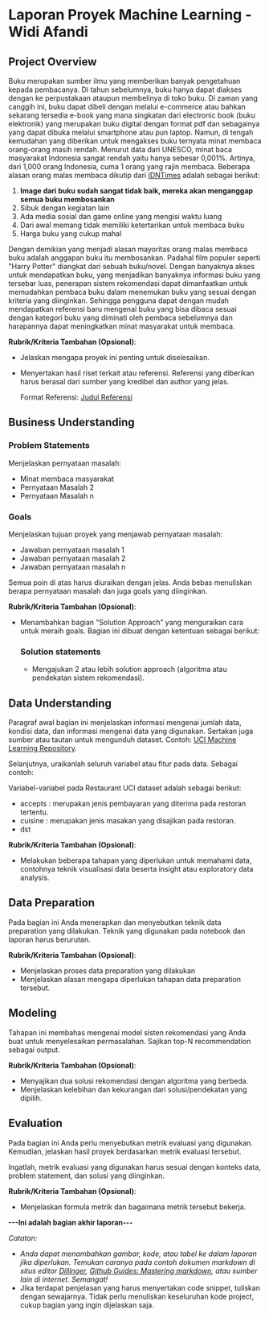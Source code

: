 # Laporan Proyek Machine Learning - Widi Afandi

## Project Overview

Buku merupakan sumber ilmu yang memberikan banyak pengetahuan kepada pembacanya. Di tahun sebelumnya, buku hanya dapat diakses dengan ke perpustakaan ataupun membelinya di toko buku. Di zaman yang canggih ini, buku dapat dibeli dengan melalui e-commerce atau bahkan sekarang tersedia e-book yang mana singkatan dari electronic book (buku elektronik) yang merupakan buku digital dengan format pdf dan sebagainya yang dapat dibuka melalui smartphone atau pun laptop. Namun, di tengah kemudahan yang diberikan untuk mengakses buku ternyata minat membaca orang-orang masih rendah. Menurut data dari UNESCO, minat baca masyarakat Indonesia sangat rendah yaitu hanya sebesar 0,001%. Artinya, dari 1,000 orang Indonesia, cuma 1 orang yang rajin membaca. Beberapa alasan orang malas membaca dikutip dari [IDNTimes]("https://www.idntimes.com/life/education/andri-andreas-1/alasan-mengapa-kamu-malas-membaca-buku-c1c2?page=all") adalah sebagai berikut:
1. **Image dari buku sudah sangat tidak baik, mereka akan menganggap semua buku membosankan**
2. Sibuk dengan kegiatan lain
3. Ada media sosial dan game online yang mengisi waktu luang
4. Dari awal memang tidak memiliki ketertarikan untuk membaca buku
5. Harga buku yang cukup mahal

Dengan demikian yang menjadi alasan mayoritas orang malas membaca buku adalah anggapan buku itu membosankan. Padahal film populer seperti "Harry Potter" diangkat dari sebuah buku/novel. Dengan banyaknya akses untuk mendapatkan buku, yang menjadikan banyaknya informasi buku yang tersebar luas, penerapan sistem rekomendasi dapat dimanfaatkan untuk memudahkan pembaca buku dalam menemukan buku yang sesuai dengan kriteria yang diinginkan. Sehingga pengguna dapat dengan mudah mendapatkan referensi baru mengenai buku yang bisa dibaca sesuai dengan kategori buku yang diminati oleh pembaca sebelumnya dan harapannya dapat meningkatkan minat masyarakat untuk membaca.

**Rubrik/Kriteria Tambahan (Opsional)**:
- Jelaskan mengapa proyek ini penting untuk diselesaikan.
- Menyertakan hasil riset terkait atau referensi. Referensi yang diberikan harus berasal dari sumber yang kredibel dan author yang jelas.
  
  Format Referensi: [Judul Referensi](https://scholar.google.com/) 

## Business Understanding


### Problem Statements

Menjelaskan pernyataan masalah:
- Minat membaca masyarakat 
- Pernyataan Masalah 2
- Pernyataan Masalah n

### Goals

Menjelaskan tujuan proyek yang menjawab pernyataan masalah:
- Jawaban pernyataan masalah 1
- Jawaban pernyataan masalah 2
- Jawaban pernyataan masalah n

Semua poin di atas harus diuraikan dengan jelas. Anda bebas menuliskan berapa pernyataan masalah dan juga goals yang diinginkan.

**Rubrik/Kriteria Tambahan (Opsional)**:
- Menambahkan bagian “Solution Approach” yang menguraikan cara untuk meraih goals. Bagian ini dibuat dengan ketentuan sebagai berikut: 

    ### Solution statements
    - Mengajukan 2 atau lebih solution approach (algoritma atau pendekatan sistem rekomendasi).

## Data Understanding
Paragraf awal bagian ini menjelaskan informasi mengenai jumlah data, kondisi data, dan informasi mengenai data yang digunakan. Sertakan juga sumber atau tautan untuk mengunduh dataset. Contoh: [UCI Machine Learning Repository](https://archive.ics.uci.edu/ml/datasets/Restaurant+%26+consumer+data).

Selanjutnya, uraikanlah seluruh variabel atau fitur pada data. Sebagai contoh:  

Variabel-variabel pada Restaurant UCI dataset adalah sebagai berikut:
- accepts : merupakan jenis pembayaran yang diterima pada restoran tertentu.
- cuisine : merupakan jenis masakan yang disajikan pada restoran.
- dst

**Rubrik/Kriteria Tambahan (Opsional)**:
- Melakukan beberapa tahapan yang diperlukan untuk memahami data, contohnya teknik visualisasi data beserta insight atau exploratory data analysis.

## Data Preparation
Pada bagian ini Anda menerapkan dan menyebutkan teknik data preparation yang dilakukan. Teknik yang digunakan pada notebook dan laporan harus berurutan.

**Rubrik/Kriteria Tambahan (Opsional)**: 
- Menjelaskan proses data preparation yang dilakukan
- Menjelaskan alasan mengapa diperlukan tahapan data preparation tersebut.

## Modeling
Tahapan ini membahas mengenai model sisten rekomendasi yang Anda buat untuk menyelesaikan permasalahan. Sajikan top-N recommendation sebagai output.

**Rubrik/Kriteria Tambahan (Opsional)**: 
- Menyajikan dua solusi rekomendasi dengan algoritma yang berbeda.
- Menjelaskan kelebihan dan kekurangan dari solusi/pendekatan yang dipilih.

## Evaluation
Pada bagian ini Anda perlu menyebutkan metrik evaluasi yang digunakan. Kemudian, jelaskan hasil proyek berdasarkan metrik evaluasi tersebut.

Ingatlah, metrik evaluasi yang digunakan harus sesuai dengan konteks data, problem statement, dan solusi yang diinginkan.

**Rubrik/Kriteria Tambahan (Opsional)**: 
- Menjelaskan formula metrik dan bagaimana metrik tersebut bekerja.

**---Ini adalah bagian akhir laporan---**

_Catatan:_
- _Anda dapat menambahkan gambar, kode, atau tabel ke dalam laporan jika diperlukan. Temukan caranya pada contoh dokumen markdown di situs editor [Dillinger](https://dillinger.io/), [Github Guides: Mastering markdown](https://guides.github.com/features/mastering-markdown/), atau sumber lain di internet. Semangat!_
- Jika terdapat penjelasan yang harus menyertakan code snippet, tuliskan dengan sewajarnya. Tidak perlu menuliskan keseluruhan kode project, cukup bagian yang ingin dijelaskan saja.

